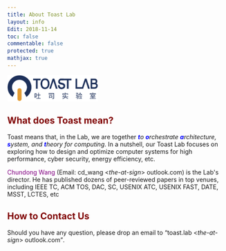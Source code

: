 ```yaml
---
title: About Toast Lab
layout: info
Edit: 2018-11-14
toc: false
commentable: false
protected: true
mathjax: true
---
```

<img src="./logo.png" alt="The Logo of Toast Lab" width="210"> <br>
<h2><a class="toast"><font color="maroon">What does Toast mean?</font></a></h2>
<p>Toast means that, in the Lab, we are together <i><strong><font color="blue">t</font></strong>o <strong><font color="blue">o</font></strong>rchestrate <strong><font color="blue">a</font></strong>rchitecture, <strong><font color="blue">s</font></strong>ystem, and <strong><font color="blue">t</font></strong>heory for computing</i>. In a nutshell, our Toast Lab focuses on exploring how to design and optimize computer systems for high performance, cyber security, energy efficiency, etc.</p>

<p><a href="{{site.url}}{{site.baseurl}}/people#faculty" style="text-decoration: none;"><font color="purple">Chundong Wang</font></a> (Email: cd_wang <<i>the-at-sign</i>> outlook.com) is the Lab's director. He has published dozens of peer-reviewed <a href="{{site.url}}{{site.baseurl}}/publications" style="text-decoration: none;">papers</a> in top venues, including IEEE TC, ACM TOS, DAC, SC, USENIX ATC, USENIX FAST, DATE, MSST, LCTES, etc</p>

<h2><a class="contact"><font color="maroon">How to Contact Us</font></a></h2>
<p>Should you have any question, please drop an email to <q>toast.lab <<i>the-at-sign</i>> outlook.com</q>.</p>
